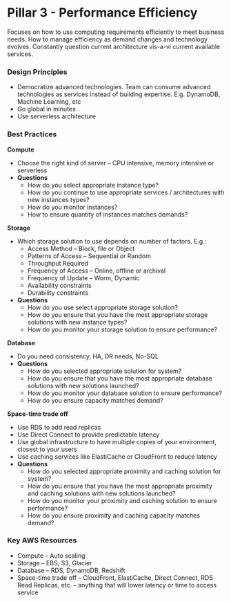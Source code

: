 # Pillar 3 - Performance Efficiency

Focuses on how to use computing requirements efficiently to meet business needs. How to manage efficiency as demand changes and technology evolves. Constantly question current architecture vis-a-vi current available services.

### **Design Principles**

* Democratize advanced technologies. Team can consume advanced technologies as services instead of building expertise. E.g. DynamoDB, Machine Learning, etc
* Go global in minutes
* Use serverless architecture

### Best Practices

**Compute**

* Choose the right kind of server – CPU intensive, memory intensive or serverless
* **Questions**
  * How do you select appropriate instance type?
  * How do you continue to use appropriate services / architectures with new instances types?
  * How do you monitor instances?
  * How to ensure quantity of instances matches demands?

**Storage**

* Which storage solution to use depends on number of factors. E.g.:
  * Access Method – Block, file or Object
  * Patterns of Access – Sequential or Random
  * Throughput Required
  * Frequency of Access – Online, offline or archival
  * Frequency of Update – Worm, Dynamic
  * Availability constraints
  * Durability constraints
* **Questions**
  * How do you use select appropriate storage solution?
  * How do you ensure that you have the most appropriate storage solutions with new instance types?
  * How do you monitor your storage solution to ensure performance?

**Database**

* Do you need consistency, HA, DR needs, No-SQL
* **Questions**
  * How do you selected appropriate solution for system?
  * How do you ensure that you have the most appropriate database solutions with new solutions launched?
  * How do you monitor your database solution to ensure performance?
  * How do you ensure capacity matches demand?

**Space-time trade off**

* Use RDS to add read replicas
* Use Direct Connect to provide predictable latency
* Use global infrastructure to have multiple copies of your environment, closest to your users
* Use caching services like ElastiCache or CloudFront to reduce latency
* **Questions**
  * How do you selected appropriate proximity and caching solution for system?
  * How do you ensure that you have the most appropriate proximity and caching solutions with new solutions launched?
  * How do you monitor your proximity and caching solution to ensure performance?
  * How do you ensure proximity and caching capacity matches demand?

### **Key AWS Resources**

* Compute – Auto scaling
* Storage – EBS, S3, Glacier
* Database – RDS, DynamoDB, Redshift
* Space-time trade off – CloudFront, ElastiCache, Direct Connect, RDS Read Replicas, etc. – anything that will lower latency or time to access service

